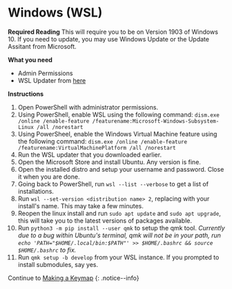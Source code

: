 # Windows (WSL) 

**Required Reading**
This will require you to be on Version 1903 of Windows 10. If you need to update, you may use Windows Update or the Update Assitant from Microsoft.


**What you need**
 - Admin Permissions 
 - WSL Updater from [here](https://wslstorestorage.blob.core.windows.net/wslblob/wsl_update_x64.msi)

**Instructions**

1. Open PowerShell with administrator permissions.
2. Using PowerShell, enable WSL using the following command: `dism.exe /online /enable-feature /featurename:Microsoft-Windows-Subsystem-Linux /all /norestart`
3. Using PowerSheel, enable the Windows Virtual Machine feature using the following command: `dism.exe /online /enable-feature /featurename:VirtualMachinePlatform /all /norestart`
4. Run the WSL updater that you downloaded earlier.
5. Open the Microsoft Store and install Ubuntu. Any version is fine.
6. Open the installed distro and setup your username and password. Close it when you are done.
7. Going back to PowerShell, run `wsl --list --verbose` to get a list of installations.
8. Run `wsl --set-version <distribution name> 2`, replacing <distribution name> with your install's name. This may take a few minutes.
9. Reopen the linux install and run `sudo apt update` and `sudo apt upgrade`, this will take you to the latest versions of packages available. 
10. Run `python3 -m pip install --user qmk` to setup the qmk tool. 
 *Currently due to a bug within Ubuntu's terminal, qmk will not be in your path, run `echo 'PATH="$HOME/.local/bin:$PATH"' >> $HOME/.bashrc && source $HOME/.bashrc` to fix.*
11. Run `qmk setup -b develop` from  your WSL instance. If you prompted to install submodules, say yes.
  
Continue to [Making a Keymap](making-keymap)
{: .notice--info}
